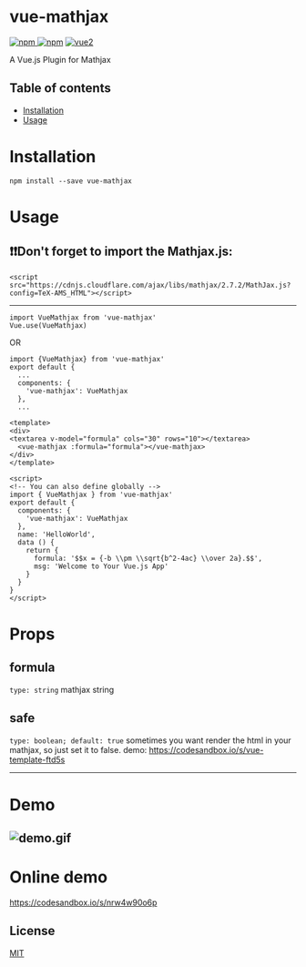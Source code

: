 # vue-mathjax

[![npm](https://img.shields.io/npm/v/vue-mathjax.svg) ![npm](https://img.shields.io/npm/dm/vue-mathjax.svg)](https://www.npmjs.com/package/vue-mathjax)
[![vue2](https://img.shields.io/badge/vue-2.x-brightgreen.svg)](https://vuejs.org/)

A Vue.js Plugin for Mathjax

## Table of contents

- [Installation](#installation)
- [Usage](#usage)

# Installation

```
npm install --save vue-mathjax
```


# Usage
## ❗️❗️Don't forget to import the Mathjax.js:
```
<script src="https://cdnjs.cloudflare.com/ajax/libs/mathjax/2.7.2/MathJax.js?config=TeX-AMS_HTML"></script>
```
---
```
import VueMathjax from 'vue-mathjax'
Vue.use(VueMathjax)
```
OR
```
import {VueMathjax} from 'vue-mathjax'
export default {
  ...
  components: {
    'vue-mathjax': VueMathjax
  },
  ...
```
```
<template>
<div>
<textarea v-model="formula" cols="30" rows="10"></textarea>
  <vue-mathjax :formula="formula"></vue-mathjax>
</div>
</template>

<script>
<!-- You can also define globally -->
import { VueMathjax } from 'vue-mathjax'
export default {
  components: {
    'vue-mathjax': VueMathjax
  },
  name: 'HelloWorld',
  data () {
    return {
      formula: '$$x = {-b \\pm \\sqrt{b^2-4ac} \\over 2a}.$$',
      msg: 'Welcome to Your Vue.js App'
    }
  }
}
</script>
```

# Props
## formula
`type: string` mathjax string

## safe
`type: boolean; default: true` sometimes you want render the html in your mathjax, so just set it to false. demo: https://codesandbox.io/s/vue-template-ftd5s

---
# Demo
![demo.gif](https://github.com/justforuse/vue-mathjax/raw/master/demo.gif)
---
# Online demo
https://codesandbox.io/s/nrw4w90o6p
## License

[MIT](http://opensource.org/licenses/MIT)
